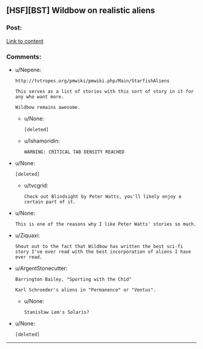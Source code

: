 ## [HSF][BST] Wildbow on realistic aliens

### Post:

[Link to content](https://www.reddit.com/r/writing/comments/1w6rmx/opposite_question_what_genre_do_you_feel_is_not/cezb2oe)

### Comments:

- u/Nepene:
  ```
  http://tvtropes.org/pmwiki/pmwiki.php/Main/StarfishAliens

  This serves as a list of stories with this sort of story in it for any who want more.

  Wildbow remains awesome.
  ```

  - u/None:
    ```
    [deleted]
    ```

  - u/Ishamoridin:
    ```
    WARNING: CRITICAL TAB DENSITY REACHED
    ```

- u/None:
  ```
  [deleted]
  ```

  - u/tvcgrid:
    ```
    Check out Blindsight by Peter Watts, you'll likely enjoy a certain part of it.
    ```

- u/None:
  ```
  This is one of the reasons why I like Peter Watts' stories so much.
  ```

- u/Ziquaxi:
  ```
  Shout out to the fact that Wildbow has written the best sci-fi story I've ever read with the best incorporation of aliens I have ever read.
  ```

- u/ArgentStonecutter:
  ```
  Barrington Bailey, "Sporting with the Chid"

  Karl Schroeder's aliens in "Permanence" or "Ventus".
  ```

  - u/None:
    ```
    Stanisław Lem's Solaris?
    ```

- u/None:
  ```
  [deleted]
  ```

---

